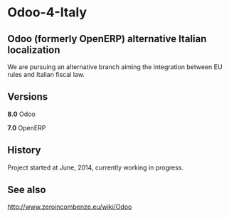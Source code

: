 Odoo-4-Italy
============

Odoo (formerly OpenERP) alternative Italian localization
--------------------------------------------------------

We are pursuing an alternative branch aiming the integration between EU rules and Italian fiscal law.

Versions
--------

**8.0** Odoo

**7.0** OpenERP


History
-------

Project started at June, 2014, currently working in progress.


See also
--------

http://www.zeroincombenze.eu/wiki/Odoo
